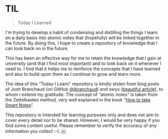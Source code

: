 # TIL 

> Today I Learned

I'm trying to develop a habit of condensing and distilling the things I learn on a daily basis into atomic notes that (hopefully) will be linked together in the future.
By doing this, I hope to create a repository of knowledge that I can look back on in the future.

This has been an effective way for me to retain the knowledge that I gain at university (and that I find most important) and to look back on it whenever I need to. I find that it helps me to reinforce the concepts that I have learned and also to build upon them as I continue to grow and learn more.

The idea of this “Today I Learn” repository is kindly stolen from blog posts of Josh Branchaud (on GitHub [@jbranchaud](https://github.com/jbranchaud)) and swyx ([beautiful article](https://www.swyx.io/learn-in-public)), to whom I extend my gratitude. The concept of “atomic notes” is taken from the Zettelkasten method, very well explained in the book “[How to take Smart Notes](https://www.google.com/search?q=how+to+take+smart+notes+libro&oq=how+to+take+smart+notes+libro&aqs=chrome..69i57j0i22i30.3615j0j7&sourceid=chrome&ie=UTF-8)”.

This repository is intended for learning purposes only and does not aim to cover every detail nor to be shared. However, I would be very happy if you find some content useful. Please remember to verify the accuracy of any information you collect :-).
￼
